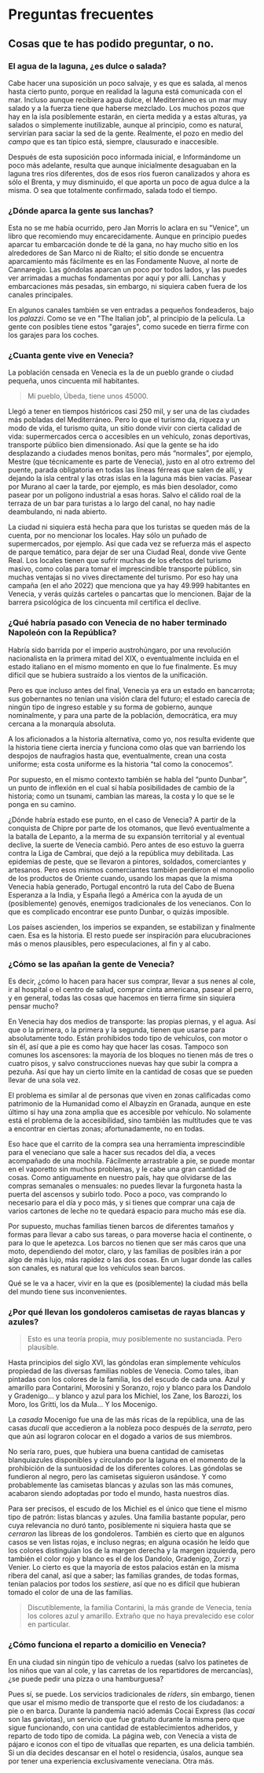 # Preguntas frecuentes
## Cosas que te has podido preguntar, o no.

### El agua de la laguna, ¿es dulce o salada?

Cabe hacer una suposición un poco salvaje, y es que es salada, al
menos hasta cierto punto, porque en realidad la laguna está comunicada
con el mar. Incluso aunque recibiera agua dulce, el Mediterráneo es un
mar muy salado y a la fuerza tiene que haberse mezclado. Los muchos
pozos que hay en la isla posiblemente estarán, en cierta medida y a
estas alturas, ya salados o simplemente inutilizable, aunque al
principio, como es natural, servirían para saciar la sed de la
gente. Realmente, el pozo en medio del *campo* que es tan típico está,
siempre, clausurado e inaccesible.

Después de esta suposición poco informada inicial, e Informándome un
poco más adelante, resulta que aunque inicialmente desaguaban en la
laguna tres ríos diferentes, dos de esos ríos fueron canalizados y
ahora es sólo el Brenta, y muy disminuido, el que aporta un poco de
agua dulce a la misma. O sea que totalmente confirmado, salada todo el
tiempo.

### ¿Dónde aparca la gente sus lanchas?

Esta no se me había ocurrido, pero Jan Morris lo aclara en su
"Venice", un libro que recomiendo muy encarecidamente. Aunque en
principio puedes aparcar tu embarcación donde te dé la gana, no hay
mucho sitio en los alrededores de San Marco ni de Rialto; el sitio
donde se encuentra aparcamiento más fácilmente es en las Fondamente
Nuove, al norte de Cannaregio. Las góndolas aparcan un poco por todos
lados, y las puedes ver arrimadas a muchas fondamentas por aquí y por
allí. Lanchas y embarcaciones más pesadas, sin embargo, ni siquiera caben
fuera de los canales principales.

En algunos canales también se ven entradas a pequeños fondeaderos, bajo los
*palazzi*. Como se ve en "The Italian job", al principio de la película. La gente
con posibles tiene estos "garajes", como sucede en tierra firme con los garajes
para los coches.

### ¿Cuanta gente vive en Venecia?

La población censada en Venecia es la de un pueblo grande o ciudad pequeña, unos
cincuenta mil habitantes.

> Mi pueblo, Úbeda, tiene unos 45000.

Llegó a tener en tiempos históricos casi 250 mil, y ser una de las
ciudades más pobladas del Mediterráneo. Pero lo que el turismo da,
riqueza y un modo de vida, el turismo quita, un sitio donde vivir con
cierta calidad de vida: supermercados cerca o accesibles en un
vehículo, zonas deportivas, transporte público bien dimensionado. Así
que la gente se ha ido desplazando a ciudades menos bonitas, pero más
“normales”, por ejemplo, Mestre (que técnicamente es parte de
Venecia), justo en al otro extremo del puente, parada obligatoria en
todas las líneas férreas que salen de allí, y dejando la isla central
y las otras islas en la laguna más bien vacías. Pasear por Murano al
caer la tarde, por ejemplo, es más bien desolador, como pasear por un
polígono industrial a esas horas. Salvo el cálido roal de la terraza
de un bar para turistas a lo largo del canal, no hay nadie
deambulando, ni nada abierto.

La ciudad ni siquiera está hecha para que los turistas se queden más
de la cuenta, por no mencionar los locales. Hay sólo un puñado de
supermercados, por ejemplo. Así que cada vez se refuerza más el
aspecto de parque temático, para dejar de ser una Ciudad Real, donde
vive Gente Real. Los locales tienen que sufrir muchas de los efectos
del turismo masivo, como colas para tomar el imprescindible transporte
público, sin muchas ventajas si no vives directamente del turismo. Por
eso hay una campaña (en el año 2022) que menciona que ya hay 49.999
habitantes en Venecia, y verás quizás carteles o pancartas que lo
mencionen. Bajar de la barrera psicológica de los cincuenta mil
certifica el declive.

### ¿Qué habría pasado con Venecia de no haber terminado Napoleón con la República?

Habría sido barrida por el imperio austrohúngaro, por una revolución
nacionalista en la primera mitad del XIX, o eventualmente incluida en
el estado italiano en el mismo momento en que lo fue finalmente. Es
muy difícil que se hubiera sustraído a los vientos de la unificación.

Pero es que incluso antes del final, Venecia ya era un estado en
bancarrota; sus gobernantes no tenían una visión clara del futuro; el
estado carecía de ningún tipo de ingreso estable y su forma de
gobierno, aunque nominalmente, y para una parte de la población,
democrática, era muy cercana a la monarquía absoluta.

A los aficionados a la historia alternativa, como yo, nos resulta evidente que
la historia tiene cierta inercia y funciona como olas que van barriendo los
despojos de naufragios hasta que, eventualmente, crean una costa uniforme; esta
costa uniforme es la historia “tal como la conocemos”.

Por supuesto, en el mismo contexto también se habla del “punto Dunbar”, un punto
de inflexión en el cual sí había posibilidades de cambio de la historia; como un
tsunami, cambian las mareas, la costa y lo que se le ponga en su camino.

¿Dónde habría estado ese punto, en el caso de Venecia? A partir de la
conquista de Chipre por parte de los otomanos, que llevó eventualmente
a la batalla de Lepanto, a la merma de su expansión territorial y al
eventual declive, la suerte de Venecia cambió. Pero antes de eso
estuvo la guerra contra la Liga de Cambrai, que dejó a la república
muy debilitada. Las epidemias de peste, que se llevaron a pintores,
soldados, comerciantes y artesanos. Pero esos mismos comerciantes
también perdieron el monopolio de los productos de Oriente cuando,
usando los mapas que la misma Venecia había generado, Portugal
encontró la ruta del Cabo de Buena Esperanza a la India, y España
llegó a América con la ayuda de un (posiblemente) genovés, enemigos
tradicionales de los venecianos. Con lo que es complicado encontrar
ese punto Dunbar, o quizás imposible.

Los países ascienden, los imperios se expanden, se estabilizan y finalmente
caen. Esa es la historia. El resto puede ser inspiración para elucubraciones más
o menos plausibles, pero especulaciones, al fin y al cabo.

### ¿Cómo se las apañan la gente de Venecia?

Es decir, ¿cómo lo hacen para hacer sus comprar, llevar a sus nenes al cole, ir
al hospital o el centro de salud, comprar cinta americana, pasear al perro, y en
general, todas las cosas que hacemos en tierra firme sin siquiera pensar mucho?

En Venecia hay dos medios de transporte: las propias piernas, y el agua. Así que
o la primera, o la primera y la segunda, tienen que usarse para absolutamente
todo. Están prohibidos todo tipo de vehículos, con motor o sin él, así que a pie
es como hay que hacer las cosas. Tampoco son comunes los ascensores: la mayoría
de los bloques no tienen más de tres o cuatro pisos, y salvo construcciones
nuevas hay que subir la compra a pezuña. Así que hay un cierto límite en la
cantidad de cosas que se pueden llevar de una sola vez.

El problema es similar al de personas que viven en zonas calificadas
como patrimonio de la Humanidad como el Albayzín en Granada, aunque en
este último sí hay una zona amplia que es accesible por vehículo. No
solamente está el problema de la accesibilidad, sino también las
multitudes que te vas a encontrar en ciertas zonas; afortunadamente,
no en todas.

Eso hace que el carrito de la compra sea una herramienta imprescindible para el
veneciano que sale a hacer sus recados del día, a veces acompañado de una
mochila. Fácilmente arrastrable a pie, se puede montar en el vaporetto sin
muchos problemas, y le cabe una gran cantidad de cosas. Como antiguamente en
nuestro país, hay que olvidarse de las compras semanales o mensuales: no puedes
llevar la furgoneta hasta la puerta del ascensos y subirlo todo. Poco a poco,
vas comprando lo necesario para el día y poco más, y si tienes que comprar una
caja de varios cartones de leche no te quedará espacio para mucho más ese día.

Por supuesto, muchas familias tienen barcos de diferentes tamaños y formas para
llevar a cabo sus tareas, o para moverse hacia el continente, o para lo que le
apetezca. Los barcos no tienen que ser más caros que una moto, dependiendo del
motor, claro, y las familias de posibles irán a por algo de más lujo, más
rapidez o las dos cosas. En un lugar donde las calles son canales, es natural
que los vehículos sean barcos.

Qué se le va a hacer, vivir en la que es (posiblemente) la ciudad más bella del
mundo tiene sus inconvenientes.

### ¿Por qué llevan los gondoleros camisetas de rayas blancas y azules?

> Esto es una teoría propia, muy posiblemente no sustanciada. Pero plausible.

Hasta principios del siglo XVI, las góndolas eran simplemente vehículos
propiedad de las diversas familias nobles de Venecia. Como tales, iban pintadas
con los colores de la familia, los del escudo de cada una. Azul y amarillo para
Contarini, Morosini y Soranzo, rojo y blanco para los Dandolo y Gradenigo... y
blanco y azul para los Michiel, los Zane, los Barozzi, los Moro, los Gritti, los
da Mula... Y los Mocenigo.

La *casada* Mocenigo fue una de las más ricas de la república, una de
las casas *ducali* que accedieron a la nobleza poco después de la
*serrata*, pero que aún así lograron colocar en el dogado a varios de
sus miembros.

No sería raro, pues, que hubiera una buena cantidad de
camisetas blanquiazules disponibles y circulando por la laguna en el
momento de la prohibición de la suntuosidad de los diferentes
colores. Las góndolas se fundieron al negro, pero las camisetas
siguieron usándose. Y como probablemente las camisetas blancas y
azulas son las más comunes, acabaron siendo adoptadas por todo el
mundo, hasta nuestros días.

Para ser precisos, el escudo de los Michiel es el único que tiene el mismo tipo
de patrón: listas blancas y azules. Una familia bastante popular, pero cuya
relevancia no duró tanto, posiblemente ni siquiera hasta que se *cerraron* las
libreas de los gondoleros. También es cierto que en algunos casos se ven listas
rojas, e incluso negras; en alguna ocasión he leído que los colores distinguían
los de la margen derecha y la margen izquierda, pero también el color rojo y
blanco es el de los Dandolo, Gradenigo, Zorzi y Venier. Lo cierto es que la
mayoría de estos palacios están en la misma ribera del canal, así que a saber;
las familias grandes, de todas formas, tenían palacios por todos los *sestiere*,
así que no es difícil que hubieran tomado el color de una de las familias.

> Discutiblemente, la familia Contarini, la más grande de Venecia, tenía los
> colores azul y amarillo. Extraño que no haya prevalecido ese color en particular.

### ¿Cómo funciona el reparto a domicilio en Venecia?

En una ciudad sin ningún tipo de vehículo a ruedas (salvo los patinetes de los
niños que van al cole, y las carretas de los repartidores de mercancías), ¿se
puede pedir una pizza o una hamburguesa?

Pues sí, se puede. Los servicios tradicionales de *riders*, sin embargo, tienen
que usar el mismo medio de transporte que el resto de los ciudadanos: a pie o en
barca. Durante la pandemia nació además Cocai Express (las *cocai* son las
gaviotas), un servicio que fue gratuito durante la misma pero que sigue
funcionando, con una cantidad de establecimientos adheridos, y reparto de todo
tipo de comida. La página web, con Venecia a vista de pájaro e iconos con el
tipo de vituallas que reparten, es una delicia también. Si un día decides
descansar en el hotel o residencia, úsalos, aunque sea por tener una experiencia
exclusivamente veneciana. Otra más.
